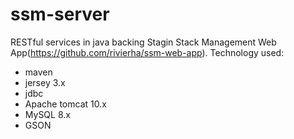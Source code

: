 # ssm-server

RESTful services in java backing Stagin Stack Management Web App(https://github.com/rivierha/ssm-web-app).
Technology used:
- maven
- jersey 3.x
- jdbc
- Apache tomcat 10.x
- MySQL 8.x
- GSON 
